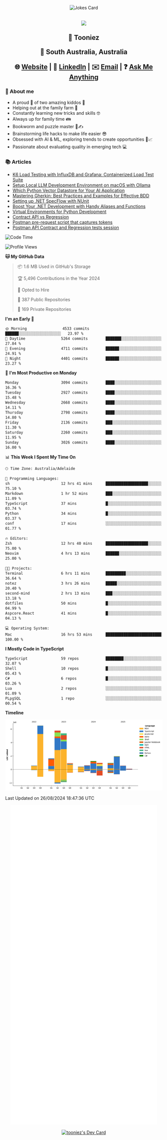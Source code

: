 
<p align="center">
  <img src="https://readme-jokes.vercel.app/api" alt="Jokes Card">
  <!-- Replace the URL if you want to use a different joke API or update the existing endpoint -->
</p>

<h2 align="center">

![](https://quotes-github-readme.vercel.app/api?type=horizontal&theme=catppuccin_mocha)

🤖 Tooniez

📍 South Australia, Australia

 🌐 [Website](https://tooniez-land.vercel.app) | 💼 [LinkedIn](https://www.linkedin.com/in/tonyluu888) | ✉️ [Email](mailto:tooni22@proton.me) | ❓ [Ask Me Anything](https://github.com/tooniez/ama/issues/new)


</h2>

### 🌟 About me

- A proud 🤴 of two amazing kiddos 💛
- Helping out at the family farm 🥒
- Constantly learning new tricks and skills 🤓
- Always up for family time 👪
- Bookworm and puzzle master 📘✍️
- Brainstorming life hacks to make life easier 😎
- Obsessed with AI & ML, exploring trends to create opportunities 🤖📈
- Passionate about evaluating quality in emerging tech 💻


### 📚 Articles 
<!-- ### 💡 Blog posts -->

<!-- BLOG-POST-LIST:START -->
- [K6 Load Testing with InfluxDB and Grafana: Containerized Load Test Suite](https://tooniez-land.vercel.app/post/qa-k6-grafana-influxdb/)
- [Setup Local LLM Development Environment on macOS with Ollama](https://tooniez-land.vercel.app/post/aiml-ollama-setup/)
- [Which Python Vector Datastore for Your AI Application](https://tooniez-land.vercel.app/post/aiml-python-vectordb-comparison/)
- [Mastering Gherkin: Best Practices and Examples for Effective BDD](https://tooniez-land.vercel.app/post/qa-gherkin-principles/)
- [Setting up .NET SpecFlow with NUnit](https://tooniez-land.vercel.app/post/qa-specflow-template/)
- [Boost Your .NET Development with Handy Aliases and Functions](https://tooniez-land.vercel.app/post/dev-dotnet-init/)
- [Virtual Environments for Python Development](https://tooniez-land.vercel.app/post/dev-python-venv/)
- [Contract API vs Regression](https://tooniez-land.vercel.app/post/qa-api-contract-vs-regression/)
- [Postman pre-request script that captures tokens](https://tooniez-land.vercel.app/post/qa-api-postman-create-pre-script/)
- [Postman API Contract and Regression tests session](https://tooniez-land.vercel.app/post/qa-api-postman-megaport/)
<!-- BLOG-POST-LIST:END -->


<!--START_SECTION:waka-->
![Code Time](http://img.shields.io/badge/Code%20Time-389%20hrs%209%20mins-blue)

![Profile Views](http://img.shields.io/badge/Profile%20Views-0-blue)

**🐱 My GitHub Data** 

> 📦 1.6 MB Used in GitHub's Storage 
 > 
> 🏆 5,496 Contributions in the Year 2024
 > 
> 💼 Opted to Hire
 > 
> 📜 387 Public Repositories 
 > 
> 🔑 169 Private Repositories 
 > 
**I'm an Early 🐤** 

```text
🌞 Morning                4533 commits        ██████░░░░░░░░░░░░░░░░░░░   23.97 % 
🌆 Daytime                5264 commits        ███████░░░░░░░░░░░░░░░░░░   27.84 % 
🌃 Evening                4711 commits        ██████░░░░░░░░░░░░░░░░░░░   24.91 % 
🌙 Night                  4401 commits        ██████░░░░░░░░░░░░░░░░░░░   23.27 % 
```
📅 **I'm Most Productive on Monday** 

```text
Monday                   3094 commits        ████░░░░░░░░░░░░░░░░░░░░░   16.36 % 
Tuesday                  2927 commits        ████░░░░░░░░░░░░░░░░░░░░░   15.48 % 
Wednesday                2668 commits        ████░░░░░░░░░░░░░░░░░░░░░   14.11 % 
Thursday                 2798 commits        ████░░░░░░░░░░░░░░░░░░░░░   14.80 % 
Friday                   2136 commits        ███░░░░░░░░░░░░░░░░░░░░░░   11.30 % 
Saturday                 2260 commits        ███░░░░░░░░░░░░░░░░░░░░░░   11.95 % 
Sunday                   3026 commits        ████░░░░░░░░░░░░░░░░░░░░░   16.00 % 
```


📊 **This Week I Spent My Time On** 

```text
🕑︎ Time Zone: Australia/Adelaide

💬 Programming Languages: 
sh                       12 hrs 41 mins      ███████████████████░░░░░░   75.10 % 
Markdown                 1 hr 52 mins        ███░░░░░░░░░░░░░░░░░░░░░░   11.09 % 
TypeScript               37 mins             █░░░░░░░░░░░░░░░░░░░░░░░░   03.74 % 
Python                   34 mins             █░░░░░░░░░░░░░░░░░░░░░░░░   03.37 % 
conf                     17 mins             ░░░░░░░░░░░░░░░░░░░░░░░░░   01.77 % 

🔥 Editors: 
Zsh                      12 hrs 40 mins      ███████████████████░░░░░░   75.00 % 
Neovim                   4 hrs 13 mins       ██████░░░░░░░░░░░░░░░░░░░   25.00 % 

🐱‍💻 Projects: 
Terminal                 6 hrs 11 mins       █████████░░░░░░░░░░░░░░░░   36.64 % 
notez                    3 hrs 26 mins       █████░░░░░░░░░░░░░░░░░░░░   20.40 % 
second-mind              2 hrs 13 mins       ███░░░░░░░░░░░░░░░░░░░░░░   13.18 % 
dotfiles                 50 mins             █░░░░░░░░░░░░░░░░░░░░░░░░   04.99 % 
Aspcore.React            41 mins             █░░░░░░░░░░░░░░░░░░░░░░░░   04.13 % 

💻 Operating System: 
Mac                      16 hrs 53 mins      █████████████████████████   100.00 % 
```

**I Mostly Code in TypeScript** 

```text
TypeScript               59 repos            ████████░░░░░░░░░░░░░░░░░   32.07 % 
Shell                    10 repos            █░░░░░░░░░░░░░░░░░░░░░░░░   05.43 % 
C#                       6 repos             █░░░░░░░░░░░░░░░░░░░░░░░░   03.26 % 
Lua                      2 repos             ░░░░░░░░░░░░░░░░░░░░░░░░░   01.09 % 
PLpgSQL                  1 repo              ░░░░░░░░░░░░░░░░░░░░░░░░░   00.54 % 
```



**Timeline**

![Lines of Code chart](https://raw.githubusercontent.com/tooniez/tooniez/main/assets/bar_graph.png)


 Last Updated on 26/08/2024 18:47:36 UTC
<!--END_SECTION:waka-->

<p align="center">
  <img src="https://github.com/tooniez/tooniez/blob/main/github-metrics.svg" alt="Metrics">
  <!-- Replace example.com with the actual URL hosting the image file -->
</p>

<div align="center"> <!-- Alternatively, you can use <div> instead of <p> -->
  <a href="https://app.daily.dev/tooniez">
    <img src="https://api.daily.dev/devcards/d6a644cd193c433b82938cbb12d7a689.png?r=hk4" width="400" alt="tooniez's Dev Card">
    <!-- Replace the API URL with the actual URL generated by daily.dev -->
    <!-- Provide alternative text for the image -->
  </a>
</div>